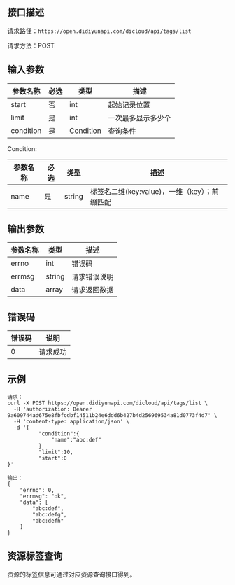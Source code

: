 ## 接口描述
请求路径：`https://open.didiyunapi.com/dicloud/api/tags/list`

请求方法：POST
## 输入参数
|参数名称 | 必选 | 类型 | 描述|
|--------|-----|-----|-----|
| start | 否 | int | 起始记录位置 |
| limit | 是 | int | 一次最多显示多少个 |
| condition | 是   | [Condition](#Condition) | 查询条件 |

<span id="Condition"></span>
Condition:

| 参数名称 | 必选 | 类型   | 描述  |
| ------ | ---- | ------ | ---------- |
| name | 是 | string | 标签名二维(key:value)，一维（key）；前缀匹配 |

## 输出参数
|参数名称  | 类型 | 描述 |
|--------|-----|-----|
|errno | int  |错误码 |
|errmsg|string|请求错误说明   |
|data | array | 请求返回数据 |

## 错误码
|错误码 | 说明    |
|------|--------|
| 0    | 请求成功  |

## 示例

```
请求：
curl -X POST https://open.didiyunapi.com/dicloud/api/tags/list \
  -H 'authorization: Bearer 9a609744ad675e8fbfcdbf14511b24e6ddd6b427b4d256969534a81d0773f4d7' \
  -H 'content-type: application/json' \
  -d '{
          "condition":{
              "name":"abc:def"
          }
          "limit":10,
          "start":0
}'

输出：
{
    "errno": 0,
    "errmsg": "ok",
    "data": [
        "abc:def",
        "abc:defg",
        "abc:defh"
    ]
}
```
## 资源标签查询
  资源的标签信息可通过对应资源查询接口得到。
